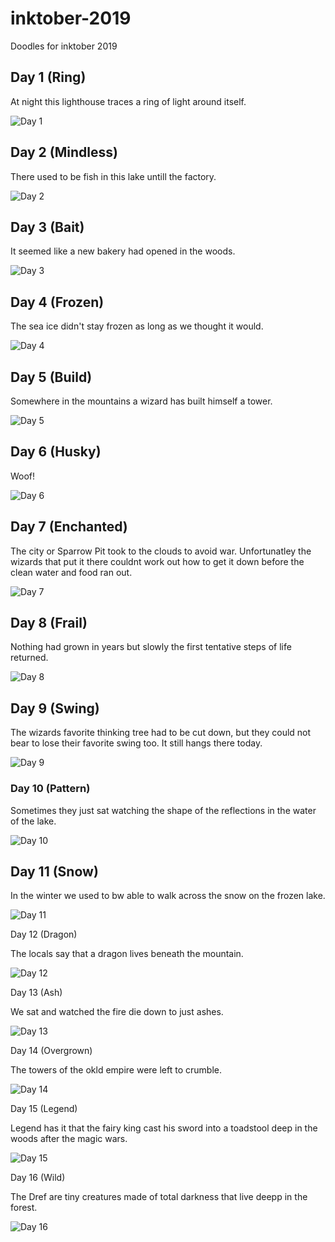 # inktober-2019
Doodles for inktober 2019

## Day 1 (Ring)

At night this lighthouse traces a ring of light around itself.

![Day 1](day-1.jpg)

## Day 2 (Mindless)

There used to be fish in this lake untill the factory.

![Day 2](day-2.jpg)

## Day 3 (Bait)

It seemed like a new bakery had opened in the woods.

![Day 3](day-3.jpg)

## Day 4 (Frozen)

The sea ice didn't stay frozen as long as we thought it would.

![Day 4](day-4.jpg)

## Day 5 (Build)

Somewhere in the mountains a wizard has built himself a tower.

![Day 5](day-5.jpg)

## Day 6 (Husky)

Woof!

![Day 6](day-6.jpg)

## Day 7 (Enchanted)

The city or Sparrow Pit took to the clouds to avoid war. Unfortunatley the wizards that put it there couldnt work out how to get it down before the clean water and food ran out.

![Day 7](day-7.jpg)

## Day 8 (Frail)

Nothing had grown in years but slowly the first tentative steps of life returned.

![Day 8](day-8.jpg)

## Day 9 (Swing)

The wizards favorite thinking tree had to be cut down, but they could not bear to lose their favorite swing too. It still hangs there today.

![Day 9](day-9.jpg)

### Day 10 (Pattern)

Sometimes they just sat watching the shape of the reflections in the water of the lake.

![Day 10](day-10.jpg)


## Day 11 (Snow)

In the winter we used to bw able to walk across the snow on the frozen lake.

![Day 11](day-11.jpg)

Day 12 (Dragon)

The locals say that a dragon lives beneath the mountain.

![Day 12](day-12.jpg)

Day 13 (Ash)

We sat and watched the fire die down to just ashes.

![Day 13](day-13.jpg)


Day 14 (Overgrown)

The towers of the okld empire were left to crumble.

![Day 14](day-14.jpg)

Day 15 (Legend)

Legend has it that the fairy king cast his sword into a toadstool deep in the woods after the magic wars.

![Day 15](day-15.jpg)

Day 16 (Wild)

The Dref are tiny creatures made of total darkness that live deepp in the forest.

![Day 16](day-16.jpg)



